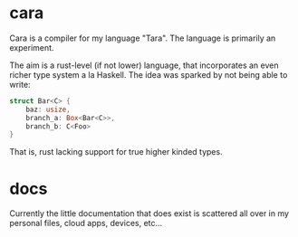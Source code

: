 # cara
Cara is a compiler for my language "Tara".
The language is primarily an experiment.

The aim is a rust-level (if not lower) language, that incorporates an even richer type system a la Haskell.
The idea was sparked by not being able to write:
```rs
struct Bar<C> {
    baz: usize,
    branch_a: Box<Bar<C>>,
    branch_b: C<Foo>
}
```
That is, rust lacking support for true higher kinded types.

# docs
Currently the little documentation that does exist is scattered all over in my personal files, cloud apps, devices, etc...
